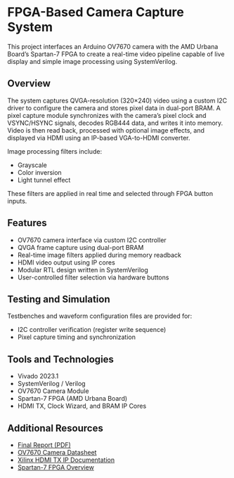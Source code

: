 # FPGA-Based Camera Capture System

This project interfaces an Arduino OV7670 camera with the AMD Urbana Board’s Spartan-7 FPGA to create a real-time video pipeline capable of live display and simple image processing using SystemVerilog.

## Overview

The system captures QVGA-resolution (320×240) video using a custom I2C driver to configure the camera and stores pixel data in dual-port BRAM. A pixel capture module synchronizes with the camera’s pixel clock and VSYNC/HSYNC signals, decodes RGB444 data, and writes it into memory. Video is then read back, processed with optional image effects, and displayed via HDMI using an IP-based VGA-to-HDMI converter.

Image processing filters include:
- Grayscale
- Color inversion
- Light tunnel effect

These filters are applied in real time and selected through FPGA button inputs.

## Features

- OV7670 camera interface via custom I2C controller
- QVGA frame capture using dual-port BRAM
- Real-time image filters applied during memory readback
- HDMI video output using IP cores
- Modular RTL design written in SystemVerilog
- User-controlled filter selection via hardware buttons

## Testing and Simulation

Testbenches and waveform configuration files are provided for:
- I2C controller verification (register write sequence)
- Pixel capture timing and synchronization

## Tools and Technologies

- Vivado 2023.1  
- SystemVerilog / Verilog  
- OV7670 Camera Module  
- Spartan-7 FPGA (AMD Urbana Board)  
- HDMI TX, Clock Wizard, and BRAM IP Cores  

## Additional Resources

- [Final Report (PDF)](Final_Report.pdf)
- [OV7670 Camera Datasheet](https://cdn.sparkfun.com/datasheets/Dev/CMOS/OV7670.pdf)
- [Xilinx HDMI TX IP Documentation](https://docs.xilinx.com/r/en-US/pg021-dvi)
- [Spartan-7 FPGA Overview](https://www.xilinx.com/products/silicon-devices/fpga/spartan-7.html)
